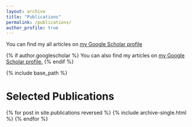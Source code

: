 ```yaml
---
layout: archive
title: "Publications"
permalink: /publications/
author_profile: true
---
```


You can find my all articles on [my Google Scholar profile](https://scholar.google.com/citations?user=vgPWqLkAAAAJ&hl=en&oi=ao)


{% if author.googlescholar %}
  You can also find my articles on <u><a href="{{author.googlescholar}}">my Google Scholar profile</a>.</u>
{% endif %}

{% include base_path %}

 
Selected Publications
======

{% for post in site.publications reversed %}
  {% include archive-single.html %}
{% endfor %}
